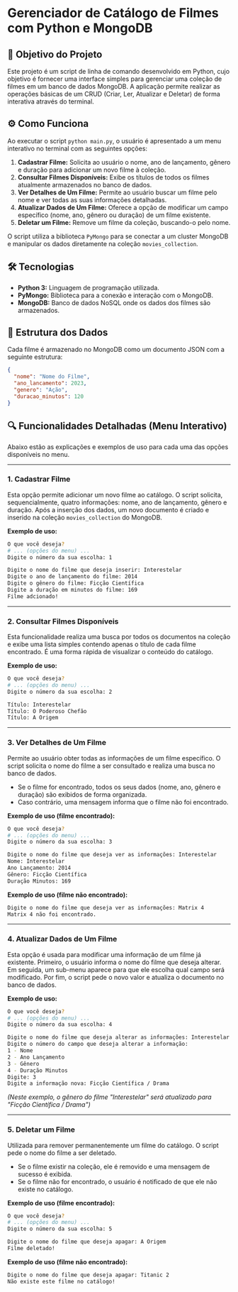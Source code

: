 # Gerenciador de Catálogo de Filmes com Python e MongoDB

## 🎯 Objetivo do Projeto

Este projeto é um script de linha de comando desenvolvido em Python, cujo objetivo é fornecer uma interface simples para gerenciar uma coleção de filmes em um banco de dados MongoDB. A aplicação permite realizar as operações básicas de um CRUD (Criar, Ler, Atualizar e Deletar) de forma interativa através do terminal.

## ⚙️ Como Funciona

Ao executar o script `python main.py`, o usuário é apresentado a um menu interativo no terminal com as seguintes opções:

1.  **Cadastrar Filme:** Solicita ao usuário o nome, ano de lançamento, gênero e duração para adicionar um novo filme à coleção.
2.  **Consultar Filmes Disponíveis:** Exibe os títulos de todos os filmes atualmente armazenados no banco de dados.
3.  **Ver Detalhes de Um Filme:** Permite ao usuário buscar um filme pelo nome e ver todas as suas informações detalhadas.
4.  **Atualizar Dados de Um Filme:** Oferece a opção de modificar um campo específico (nome, ano, gênero ou duração) de um filme existente.
5.  **Deletar um Filme:** Remove um filme da coleção, buscando-o pelo nome.

O script utiliza a biblioteca `PyMongo` para se conectar a um cluster MongoDB e manipular os dados diretamente na coleção `movies_collection`.

## 🛠️ Tecnologias

*   **Python 3:** Linguagem de programação utilizada.
*   **PyMongo:** Biblioteca para a conexão e interação com o MongoDB.
*   **MongoDB:** Banco de dados NoSQL onde os dados dos filmes são armazenados.

## 📄 Estrutura dos Dados

Cada filme é armazenado no MongoDB como um documento JSON com a seguinte estrutura:

```json
{
  "nome": "Nome do Filme",
  "ano_lancamento": 2023,
  "genero": "Ação",
  "duracao_minutos": 120
}
```

## 🔍 Funcionalidades Detalhadas (Menu Interativo)

Abaixo estão as explicações e exemplos de uso para cada uma das opções disponíveis no menu.

---

### 1. Cadastrar Filme

Esta opção permite adicionar um novo filme ao catálogo. O script solicita, sequencialmente, quatro informações: nome, ano de lançamento, gênero e duração. Após a inserção dos dados, um novo documento é criado e inserido na coleção `movies_collection` do MongoDB.

**Exemplo de uso:**
```bash
O que você deseja?
# ... (opções do menu) ...
Digite o número da sua escolha: 1

Digite o nome do filme que deseja inserir: Interestelar
Digite o ano de lançamento do filme: 2014
Digite o gênero do filme: Ficção Científica
Digite a duração em minutos do filme: 169
Filme adcionado!
```

---

### 2. Consultar Filmes Disponíveis

Esta funcionalidade realiza uma busca por todos os documentos na coleção e exibe uma lista simples contendo apenas o título de cada filme encontrado. É uma forma rápida de visualizar o conteúdo do catálogo.

**Exemplo de uso:**
```bash
O que você deseja?
# ... (opções do menu) ...
Digite o número da sua escolha: 2

Título: Interestelar
Título: O Poderoso Chefão
Título: A Origem
```

---

### 3. Ver Detalhes de Um Filme

Permite ao usuário obter todas as informações de um filme específico. O script solicita o nome do filme a ser consultado e realiza uma busca no banco de dados.
- Se o filme for encontrado, todos os seus dados (nome, ano, gênero e duração) são exibidos de forma organizada.
- Caso contrário, uma mensagem informa que o filme não foi encontrado.

**Exemplo de uso (filme encontrado):**
```bash
O que você deseja?
# ... (opções do menu) ...
Digite o número da sua escolha: 3

Digite o nome do filme que deseja ver as informações: Interestelar
Nome: Interestelar
Ano Lançamento: 2014
Gênero: Ficção Científica
Duração Minutos: 169
```

**Exemplo de uso (filme não encontrado):**
```bash
Digite o nome do filme que deseja ver as informações: Matrix 4
Matrix 4 não foi encontrado.
```

---

### 4. Atualizar Dados de Um Filme

Esta opção é usada para modificar uma informação de um filme já existente. Primeiro, o usuário informa o nome do filme que deseja alterar. Em seguida, um sub-menu aparece para que ele escolha qual campo será modificado. Por fim, o script pede o novo valor e atualiza o documento no banco de dados.

**Exemplo de uso:**
```bash
O que você deseja?
# ... (opções do menu) ...
Digite o número da sua escolha: 4

Digite o nome do filme que deseja alterar as informações: Interestelar
Digite o número do campo que deseja alterar a informação:
1 - Nome
2 - Ano Lançamento
3 - Gênero
4 - Duração Minutos
Digite: 3
Digite a informação nova: Ficção Científica / Drama
```
*(Neste exemplo, o gênero do filme "Interestelar" será atualizado para "Ficção Científica / Drama")*

---

### 5. Deletar um Filme

Utilizada para remover permanentemente um filme do catálogo. O script pede o nome do filme a ser deletado.
- Se o filme existir na coleção, ele é removido e uma mensagem de sucesso é exibida.
- Se o filme não for encontrado, o usuário é notificado de que ele não existe no catálogo.

**Exemplo de uso (filme encontrado):**
```bash
O que você deseja?
# ... (opções do menu) ...
Digite o número da sua escolha: 5

Digite o nome do filme que deseja apagar: A Origem
Filme deletado!
```

**Exemplo de uso (filme não encontrado):**
```bash
Digite o nome do filme que deseja apagar: Titanic 2
Não existe este filme no catálogo!
```
